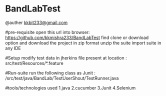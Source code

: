 # BandLabTest
@auther kkbit233@gmail.com

#pre-requisite
open this url into browser:
https://github.com/kkmishra233/BandLabTest
find clone or download option and download the project in zip format 
unzip the suite
import suite in any IDE

#Setup
modify test data in jherkins file present at location : src/test/Resources/*.feature

#Run-suite 
run the following class as Junit : /src/test/java/BandLab/TestUserShout/TestRunner.java 

#tools/technologies used
1.java
2.cucumber
3.Junit
4.Selenium